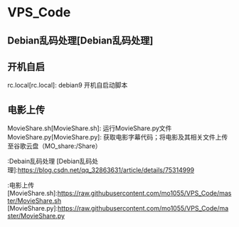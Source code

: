 # VPS_Code

## Debian乱码处理[Debian乱码处理]

## 开机自启
rc.local[rc.local]: debian9 开机自启动脚本

## 电影上传
MovieShare.sh[MovieShare.sh]: 运行MovieShare.py文件
MovieShare.py[MovieShare.py]: 获取电影字幕代码；将电影及其相关文件上传至谷歌云盘（MO_share:/Share）

:Debain乱码处理
[Debian乱码处理]:https://blog.csdn.net/qq_32863631/article/details/75314999

:电影上传
[MovieShare.sh]:https://raw.githubusercontent.com/mo1055/VPS_Code/master/MovieShare.sh
[MovieShare.py]:https://raw.githubusercontent.com/mo1055/VPS_Code/master/MovieShare.py
